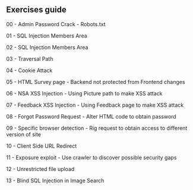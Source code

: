 ## Exercises guide
00 - Admin Password Crack - Robots.txt

01 - SQL Injection Members Area

02 - SQL Injection Members Area

03 - Traversal Path

04 - Cookie Attack

05 - HTML Survey page - Backend not protected from Frontend changes

06 - NSA XSS Injection - Using Picture path to make XSS attack

07 - Feedback XSS Injection - Using Feedback page to make XSS attack

08 - Forgot Password Request - Alter HTML code to obtain password

09 - Specific browser detection - Rig request to obtain access to different version of site

10 - Client Side URL Redirect

11 - Exposure exploit - Use crawler to discover possible security gaps

12 - Unrestricted file upload

13 - Blind SQL Injection in Image Search